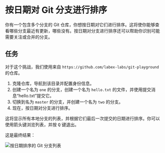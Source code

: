 # 按日期对 Git 分支进行排序

你有一个包含多个分支的 Git 仓库，你想按日期对它们进行排序。这将使你能够查看哪些分支最近有更新，哪些没有。按日期对分支进行排序还可以帮助你识别可能需要关注或合并的分支。

## 任务

对于这个挑战，我们使用来自 `https://github.com/labex-labs/git-playground` 的仓库。

1. 克隆仓库，导航到该目录并配置身份信息。
2. 创建一个名为 `one` 的分支，创建一个名为 `hello.txt` 的文件，并使用提交消息“hello.txt”提交它。
3. 切换到名为 `master` 的分支，并创建一个名为 `two` 的分支。
4. 现在，按日期对分支进行排序。

这将显示所有本地分支的列表，并根据它们最后一次提交的日期进行排序。你可以使用箭头键浏览列表，并按 <kbd>Q</kbd> 键退出。

这是最终结果：

![按日期排序的 Git 分支列表](../assets/challenge-sort-branches-by-date.png)
